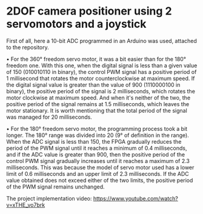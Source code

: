 # 2DOF camera positioner using 2 servomotors and a joystick
First of all, here a 10-bit ADC programmed in an Arduino was used, attached to the repository.

• For the 360° freedom servo motor, it was a bit easier than for the 180° freedom one. With this one, when the digital signal is less than a given value of 150 (010010110 in binary), the control PWM signal has a positive period of 1 millisecond that rotates the motor counterclockwise at maximum speed. If the digital signal value is greater than the value of 900 (1110000100 in binary), the positive period of the signal is 2 milliseconds, which rotates the motor clockwise at maximum speed. And when it's neither of the two, the positive period of the signal remains at 1.5 milliseconds, which leaves the motor stationary. It is worth mentioning that the total period of the signal was managed for 20 milliseconds.

• For the 180° freedom servo motor, the programming process took a bit longer. The 180° range was divided into 20 (9° of definition in the range). When the ADC signal is less than 150, the FPGA gradually reduces the period of the PWM signal until it reaches a minimum of 0.4 milliseconds, and if the ADC value is greater than 900, then the positive period of the control PWM signal gradually increases until it reaches a maximum of 2.3 milliseconds. This was because the model of servo motor used has a lower limit of 0.6 milliseconds and an upper limit of 2.3 milliseconds. If the ADC value obtained does not exceed either of the two limits, the positive period of the PWM signal remains unchanged.

The project implementation video:
https://www.youtube.com/watch?v=xTHE_vo7brk